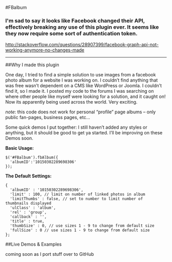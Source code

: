 #FBalbum

### I'm sad to say it looks like Facebook changed their API, effectively breaking any use of this plugin ever. It seems like they now require some sort of authentication token.

http://stackoverflow.com/questions/28907399/facebook-graph-api-not-working-anymore-no-changes-made


-----------

##Why I made this plugin

One day, I tried to find a simple solution to use images from a facebook photo album for a website I was working on.  I couldn’t find anything that was free wasn’t dependent on a CMS like WordPress or Joomla.  I couldn’t find it, so I made it. I posted my code to the forums I was searching on where other people like myself were looking for a solution, and it caught on! Now its apparently being used across the world. Very exciting.

*note*: this code does not work for personal “profile” page albums – only public fan-pages, business pages, etc…

Some quick demos I put together: I still haven’t added any styles or anything, but it should be good to get ya started. I’ll be improving on these Demos soon.

__Basic Usage:__

    $('#FBalbum').fbAlbum({
      'albumID':'10150302289698306'
    });

__The Default Settings:__

    {
      'albumID' : '10150302289698306',
      'limit' : 100, // limit on number of linked photos in album
      'limitThumbs' : false, // set to number to limit number of thumbnails displayed
      'ulClass' : 'album',
      'rel' : 'group',
      'callback' : '',
      'title' : true,
      'thumbSize' : 0, // use sizes 1 - 9 to change from default size
      'fullSize' : 0 // use sizes 1 - 9 to change from default size
    };

##Live Demos & Examples

coming soon as I port stuff over to GitHub
